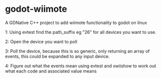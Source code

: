 # godot-wiimote
A GDNative C++ project to add wiimote functionality to godot on linux

1: Using evtest find the path_suffix eg "26" for all devices you want to use.

2: Open the device you want to poll

3: Poll the device, because this is so generic, only returning an array of events, this could be expanded to any input device.

4: Figure out what the events mean using evtest and xwiishow to work out what each code and associated value means

